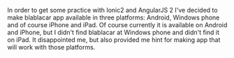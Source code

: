 In order to get some practice with Ionic2 and AngularJS 2 I've decided to make blablacar app available in three platforms: 
Android, Windows phone and of course iPhone and iPad. Of course currently it is available on Android and iPhone, but I didn't find blablacar
at Windows phone and didn't find it on iPad. It disappointed me, but also provided me hint for making app that will work with those 
platforms. 
